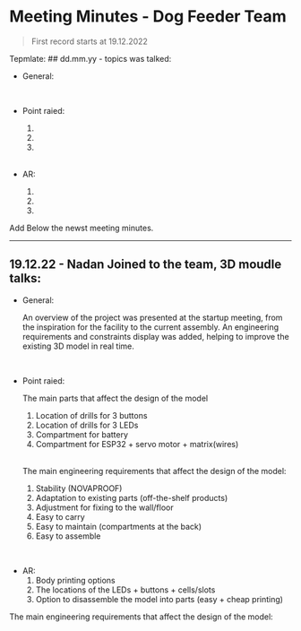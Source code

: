 # Meeting Minutes - Dog Feeder Team

>First record starts at 19.12.2022

Tepmlate: ## dd.mm.yy - topics was talked:
- General:

    
    <br>
- Point raied:

    1.
    2.
    3.
    <br>
- AR:

    1.
    2.
    3.

Add Below the newst meeting minutes.
___
## 19.12.22 - Nadan Joined to the team, 3D moudle talks:
- General:

    An overview of the project was presented at the startup meeting, from the inspiration for the facility to the current assembly. An engineering requirements and constraints display was added, helping to improve the existing 3D model in real time.

<br>

- Point raied:

    The main parts that affect the design of the model

    1. Location of drills for 3 buttons
    2. Location of drills for 3 LEDs
    3. Compartment for battery
    4. Compartment for ESP32 + servo motor + matrix(wires)

    <br>

    The main engineering requirements that affect the design of the model:

    1. Stability (NOVAPROOF)
    2. Adaptation to existing parts (off-the-shelf products)
    3. Adjustment for fixing to the wall/floor
    4. Easy to carry
    5. Easy to maintain (compartments at the back)
    6. Easy to assemble
<br>

- AR:
    1. Body printing options
    2. The locations of the LEDs + buttons + cells/slots
    3. Option to disassemble the model into parts (easy + cheap printing)

The main engineering requirements that affect the design of the model:
